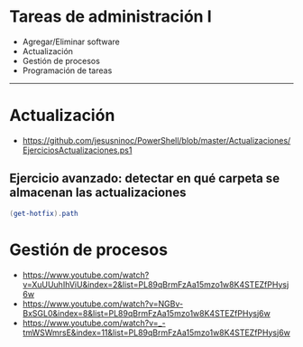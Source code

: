 # Tareas de administración I
- Agregar/Eliminar software
- Actualización
- Gestión de procesos
- Programación de tareas

--------------

# Actualización
- https://github.com/jesusninoc/PowerShell/blob/master/Actualizaciones/EjerciciosActualizaciones.ps1

## Ejercicio avanzado: detectar en qué carpeta se almacenan las actualizaciones
```Powershell
(get-hotfix).path 
```
# Gestión de procesos
- https://www.youtube.com/watch?v=XuUUuhIhViU&index=2&list=PL89qBrmFzAa15mzo1w8K4STEZfPHysj6w
- https://www.youtube.com/watch?v=NGBv-BxSGL0&index=8&list=PL89qBrmFzAa15mzo1w8K4STEZfPHysj6w
- https://www.youtube.com/watch?v=_-tmWSWmrsE&index=11&list=PL89qBrmFzAa15mzo1w8K4STEZfPHysj6w
